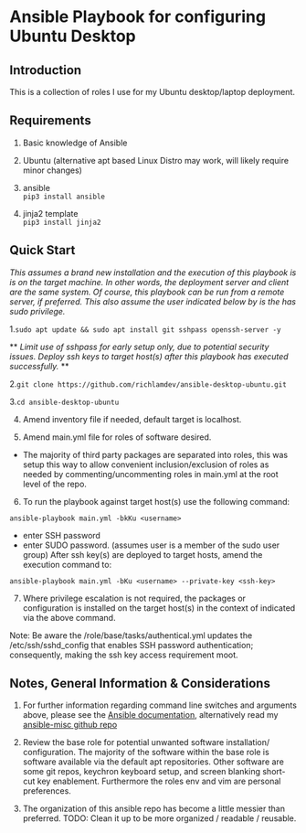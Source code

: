 # Ansible Playbook for configuring Ubuntu Desktop

## Introduction

This is a collection of roles I use for my Ubuntu desktop/laptop deployment.


## Requirements

1) Basic knowledge of Ansible

2) Ubuntu (alternative apt based Linux Distro may work, will likely require
minor changes)

3) ansible\
```pip3 install ansible```

4) jinja2 template\
```pip3 install jinja2```


## Quick Start

*This assumes a brand new installation and the execution of this playbook is
is on the target machine.  In other words, the deployment server and client are
the same system.  Of course, this playbook can be run from a remote server, if
preferred.  This also assume the user indicated below by <username> is the has
sudo privilege.*

1.```sudo apt update && sudo apt install git sshpass openssh-server -y```

** *Limit use of sshpass for early setup only, due to potential security issues.
Deploy ssh keys to target host(s) after this playbook has executed successfully.* **

2.```git clone https://github.com/richlamdev/ansible-desktop-ubuntu.git```

3.```cd ansible-desktop-ubuntu```

4. Amend inventory file if needed, default target is localhost.

5. Amend main.yml file for roles of software desired.

* The majority of third party packages are separated into roles, this was
setup this way to allow convenient inclusion/exclusion of roles as needed by
commenting/uncommenting roles in main.yml at the root level of the repo.

6. To run the playbook against target host(s) use the following command:

```ansible-playbook main.yml -bkKu <username>```
  * enter SSH password
  * enter SUDO password. (assumes user is a member of the sudo user group)
  After ssh key(s) are deployed to target hosts, amend the execution command
  to:

```ansible-playbook main.yml -bKu <username> --private-key <ssh-key>```

7. Where privilege escalation is not required, the packages or configuration is
installed on the target host(s) in the context of <username> indicated via the
above command.

Note: Be aware the /role/base/tasks/authentical.yml updates the
/etc/ssh/sshd_config that enables SSH password authentication; consequently,
making the ssh key access requirement moot.


## Notes, General Information & Considerations

1. For further information regarding command line switches and arguments above,
please see the [Ansible documentation](https://docs.ansible.com/ansible/latest/cli/ansible-playbook.html),
alternatively read my [ansible-misc github repo](https://github.com/richlamdev/ansible-misc.git)

2. Review the base role for potential unwanted software installation/
configuration.  The majority of the software within the base role is software
available via the default apt repositories.  Other software are some git repos,
keychron keyboard setup, and screen blanking short-cut key enablement.
Furthermore the roles env and vim are personal preferences.

3. The organization of this ansible repo has become a little messier than
preferred.  TODO: Clean it up to be more organized / readable / reusable.
